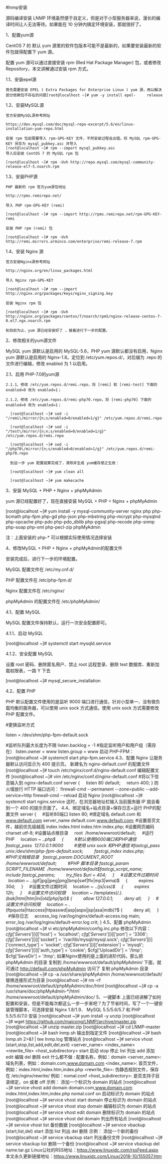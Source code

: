 #lnmp安装

源码编译安装 LNMP 环境虽然便于自定义，但是对于小型服务器来说，漫长的编译时间让人无法等待。如果能在 10 分钟内搞定环境安装，那就很好了。

1、配置yum源

  CentOS 7 的 默认 yum 源里的软件包版本可能不是最新的，如果要安装最新的软件包就得配置下 yum 源。

  配置 yum 源可以通过直接安装 rpm (Red Hat Package Manager) 包，或者修改 Repository，本文讲解通过安装 rpm 方式。

  1.1、安装epel源
  
    首先需要安装 EPEL ( Extra Packages for Enterprise Linux ) yum 源，用以解决部分依赖包不存在的问题[root@localhost ~]# yum -y install epel-     release

  1.2、安装MySQL源
  
    官方安装MySQL源参考网址
    
    https://dev.mysql.com/doc/mysql-repo-excerpt/5.6/en/linux-installation-yum-repo.html
    
    安装 rpm 包前需要导入 rpm-GPG-KEY 文件，不然安装过程会出错。将 MySQL rpm-GPG-KEY 另存为 mysql_pubkey.asc 并导入
    [root@localhost ~]# rpm --import mysql_pubkey.asc
    导入后安装 CentOS 7 的 MySQL rpm 包
    
    [root@localhost ~]# rpm -Uvh http://repo.mysql.com/mysql-community-release-el7-5.noarch.rpm
  1.3、安装PHP源
  
    PHP 最新的 rpm 官方yum源包地址
    
    http://rpms.remirepo.net/
    
    导入 PHP rpm-GPG-KEY (remi)
    
    [root@localhost ~]# rpm --import http://rpms.remirepo.net/rpm-GPG-KEY-remi
    
    安装 PHP rpm (remi) 包
    
    [root@localhost ~]# rpm -Uvh http://remi.mirrors.arminco.com/enterprise/remi-release-7.rpm
    
  1.4、安装 Nginx 源
  
    官方安装Nginx源参考网址
    
    http://nginx.org/en/linux_packages.html
    
    导入 Nginx rpm-GPG-KEY
    
    [root@localhost ~]# rpm --import http://nginx.org/packages/keys/nginx_signing.key
    
    安装 Nginx rpm 包
    
    [root@localhost ~]# rpm -Uvh http://nginx.org/packages/centos/7/noarch/rpmS/nginx-release-centos-7-0.el7.ngx.noarch.rpm
    
    到目前为止，yum 源已经安装好了 ，接着进行下一步的配置。
    
    
2、修改相关的yum源文件

  MySQL yum 源默认是启用的 MySQL-5.6，PHP yum 源默认都没有启用，Nginx yum 源默认是启用的 Nginx-1.8。定位到 /etc/yum.repos.d/，对后缀为 .repo     的文件进行编辑，修改 enabled 为 1 以启用。
  
  2.1、启用 PHP-7.0的yum源
  
    2.1.1、修改 /etc/yum.repos.d/remi.repo，将 [remi] 和 [remi-test] 下面的 enabled=0 改为 enabled=1；
    
    2.1.2、修改 /etc/yum.repos.d/remi-php70.repo，将 [remi-php70] 下面的 enabled=0 改为 enabled=1；
    
      [root@localhost ~]# sed -i "/remi\/mirror/{n;s/enabled=0/enabled=1/g}" /etc/yum.repos.d/remi.repo
      
      [root@localhost ~]# sed -i "/test\/mirror/{n;n;s/enabled=0/enabled=1/g}" /etc/yum.repos.d/remi.repo
      
      [root@localhost ~]# sed -i "/php70\/mirror/{n;s/enabled=0/enabled=1/g}" /etc/yum.repos.d/remi-php70.repo
      
      到这一步 yum 配置就算完成了，清除并生成 yum缓存使之生效：
      
      [root@localhost ~]# yum clean all
      
      [root@localhost ~]# yum makecache
      
3、安装 MySQL + PHP + Nginx + phpMyAdmin

yum 源已经配置好了，现在直接安装 MySQL + PHP + Nginx + phpMyAdmin

[root@localhost ~]# yum install -y mysql-community-server nginx php php-bcmath php-fpm php-gd php-json php-mbstring php-mcrypt php-mysqlnd php-opcache php-pdo php-pdo_dblib php-pgsql php-recode php-snmp php-soap php-xml php-pecl-zip phpMyAdmin

注：上面安装的 php-* 可以根据实际使用情况选择安装

4、修改MySQL + PHP + Nginx + phpMyAdmin的配置文件

安装完成后，进行下一步的环境配置。

MySQL 配置文件在 /etc/my.cnf.d/

PHP 配置文件在 /etc/php-fpm.d/

Nginx 配置文件在 /etc/nginx/

phpMyAdmin 的配置文件在 /etc/phpMyAdmin/

4.1、配置 MySQL

MySQL 配置文件保持默认，运行一次安全配置即可。

4.1.1、启动 MySQL

[root@localhost ~]# systemctl start mysqld.service

4.1.2、安全配置 MySQL

设置 root 密码、删除匿名用户、禁止 root 远程登录、删除 test 数据库、重新加载权限表，一路 Y 下去

[root@localhost ~]# mysql_secure_installation

4.2、配置 PHP

PHP 默认配置文件使用的是监听 9000 端口进行通信，针对小型单一、没有做负载均衡的服务器，可以使用 unix sock 方式通信。使用 unix sock 方式需要修改 PHP 配置文件。

#更换监听方式

listen = /dev/shm/php-fpm-default.sock

#监听队列最大长度为不限
listen.backlog = -1
#指定监听用户和用户组（需存在）
listen.owner = www
listen.group = www
启动 PHP-FPM：
[root@localhost ~]# systemctl start php-fpm.service
4.3、配置 Nginx
让服务器默认访问显示为 400 提示页。
新建名为 nginx-default.conf 的配置文件
[root@localhost ~]# touch /etc/nginx/conf.d/nginx-default.conf
编辑配置文件
[root@localhost ~]# vim /etc/nginx/conf.d/nginx-default.conf
#将以下信息输入到 nginx-default.conf
server
{
    listen 80 default;
    return 400;
}
防火墙放行 HTTP 端口访问：
firewall-cmd --permanent --zone=public --add-service=http
firewall-cmd --reload
启动 Nginx
[root@localhost ~]# systemctl start nginx.service
这时，在浏览器地址栏输入当前服务器 IP 就会看到一个 400 的提示页面了。
4.4、绑定域名+站点目录+保存日志+运行 PHP的配置文件
server
{
    #监听80端口
listen 80;
#绑定域名 default.com 和 www.default.com
server_name default.com www.default.com;
#设置首页文件，越前优先级越高
index index.html index.htm index.php;
#设置网页编码
charset utf-8;
#设置站点根目录
    root  /home/wwwroot/default;
    #运行 PHP
    location ~ .*\.php$
    {
        #默认使用9000端口和PHP通信
fastcgi_pass  127.0.0.1:9000
        #使用 unix sock 和PHP通信
#fastcgi_pass  unix:/dev/shm/php-fpm-default.sock;
        fastcgi_index index.php;
        #PHP文档根目录
  fastcgi_param DOCUMENT_ROOT  /home/wwwroot/default;
        #PHP 脚本目录
fastcgi_param SCRIPT_FILENAME  /home/wwwroot/default$fastcgi_script_name;
        include fastcgi_params;
        try_files $uri = 404;
    }
    #设置文件过期时间
    location ~ .*\.(gif|jpg|jpeg|png|bmp|swf|flv|mp3|wma)$
    {
        expires      30d;
    }
    #设置文件过期时间
    location ~ .*\.(js|css)$
    {
        expires      12h;
    }
    #设置文件访问权限
    location ~* /templates(/.*)\.(bak|html|htm|ini|old|php|tpl)$ {
        allow 127.0.0.1;
        deny all;
    }
    #设置文件访问权限
    location ~* \.(ftpquota|htaccess|htpasswd|asp|aspx|jsp|asa|mdb)?$ {
        deny all;
    }
    #保存日志
    access_log /var/log/nginx/default-access.log main;
    error_log /var/log/nginx/default-error.log crit;
}
4.5、配置 phpMyAdmin
[root@localhost ~]# vi etc/phpMyAdmin/config.inc.php
修改以下内容：
$cfg['Servers'][$i]['host'] = 'localhost';
$cfg['Servers'][$i]['port'] = '3306';
$cfg['Servers'][$i]['socket'] = '/var/lib/mysql/mysql.sock';
$cfg['Servers'][$i]['connect_type'] = 'socket';
$cfg['Servers'][$i]['extension'] = 'mysqli';
$cfg['Servers'][$i]['auth_type'] = 'cookie';
$cfg['UploadDir'] = '/tmp';
$cfg['SaveDir'] = '/tmp';
如果Nginx使用的是上面的进阶代码，那么把 phpMyAdmin 的目录 复制到 /home/wwwroot/default/phpMyAdmin/ 下面，就可通过 http://default.com/phpMyAdmin 访问了
复制 phpMyAdmin 目录
[root@localhost ~]# cp -a /usr/share/phpMyAdmin /home/wwwroot/default/
替换连接形式为目录
[root@localhost ~]# rm -rf /home/wwwroot/default/phpMyAdmin/doc/html
[root@localhost ~]# cp -a /usr/share/doc/phpMyAdmin-<span>*</span>/html /home/wwwroot/default/phpMyAdmin/doc/
5、一键脚本
上面已经讲解了如何配置和安装，但是不能每次都这么一步一步来吧？为了节省时间，写了一个一键安装管理脚本，可选择安装 Nginx 1.8/1.9、 MySQL 5.5/5.6/5.7 和 PHP 5.5/5.6/7.0
安装
[root@localhost ~]# yum install -y unzip
[root@localhost ~]# wget https://github.com/maicong/LNMP/archive/master.zip
[root@localhost ~]# unzip master.zip
[root@localhost ~]# cd LNMP-master
[root@localhost ~]# bash lnmp.sh
输出到指定文件
[root@localhost ~]# bash lnmp.sh 2>&1 | tee lnmp.log
管理站点
[root@localhost ~]# service vhost (start,stop,list,add,edit,del,exit) <domain> <server_name> <index_name> <rewrite_file> <host_subdirectory>
start 启动
stop 停止
list 列出
add 添加
edit 编辑
del 删除
exit 什么都不做
<domain>: 配置名称，例如：domain
<server_name>: 域名列表，例如：domain.com,www.domain.com
<index_name>: 首页文件，例如：index.html,index.htm,index.php
<rewrite_file>: 伪静态规则文件，保存在 /etc/nginx/rewrite/ 例如：nomal.conf
<host_subdirectory>: 是否支持子目录绑定，on 或者 off
示例：
添加一个标识为 domain 的站点
[root@localhost ~]# service vhost add domain domain.com,www.domain.com index.html,index.htm,index.php nomal.conf on
启动标识为 domain 的站点
[root@localhost ~]# service vhost start domain
停止标识为 domain 的站点
[root@localhost ~]# service vhost stop domain
编辑标识为 domain 的站点
[root@localhost ~]# service vhost edit domain
删除标识为 domain 的站点
[root@localhost ~]# service vhost del domain
列出所有站点
[root@localhost ~]# service vhost list
备份数据
[root@localhost ~]# service vbackup (start,list,del) <delete name.tar.gz>
start 添加
list 列出
del 删除
示例：
添加一个新的备份
[root@localhost ~]# service vbackup start
列出备份文件
[root@localhost ~]# service vbackup list
删除一个备份
[root@localhost ~]# service vbackup del name.tar.gz
Linux公社的RSS地址：https://www.linuxidc.com/rssFeed.aspx
本文永久更新链接地址：https://www.linuxidc.com/Linux/2018-10/155057.htm
